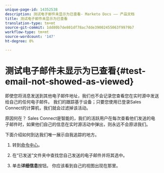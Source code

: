 ```yaml
---
unique-page-id: 14352538
description: 测试电子邮件未显示为已查看- Marketo Docs —— 产品文档
title: 测试电子邮件未显示为已查看
translation-type: tm+mt
source-git-commit: 1dd80b7de801df78ac7dde39002455063f9979b7
workflow-type: tm+mt
source-wordcount: '147'
ht-degree: 0%

---
```



# 测试电子邮件未显示为已查看{#test-email-not-showed-as-viewed}

即使您将消息发送到其他电子邮件地址，我们也不会记录您查看您在实时源中发送给自己的任何电子邮件。 我们的跟踪基于设备；只要您使用已登录Sales Connect的计算机，我们就会过滤掉该活动。

原因何在？ Sales Connect是智能的，我们的活跃用户在每次查看他们发送的电子邮件时，如果他们自己的信息在实时源活动中弹出，则永远不会原谅我们。

下面介绍如何到达我们唯一展示自我追踪的地方。

1. 转到[命令中心](https://toutapp.com/)。

1. 在“已发送”文件夹中查找您自己发送的电子邮件并将其选中。

1. 单击&#x200B;**详细信息**&#x200B;按钮。 你应该看到自己的视图出现在那里。

